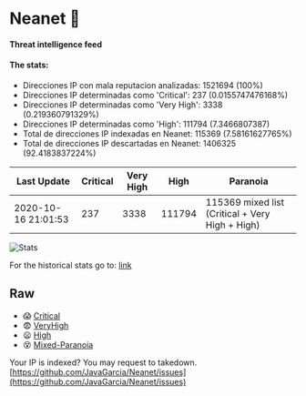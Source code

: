 # Neanet :hocho:
#### Threat intelligence feed
#### The stats:

- Direcciones IP con mala reputacion analizadas: 1521694 (100%)
- Direcciones IP determinadas como 'Critical':  237 (0.0155747476168%)
- Direcciones IP determinadas como 'Very High':  3338 (0.219360791329%)
- Direcciones IP determinadas como 'High':  111794 (7.3466807387)
- Total de direcciones IP indexadas en Neanet:  115369 (7.58161627765%)
- Total de direcciones IP descartadas en Neanet:  1406325 (92.4183837224%)

| Last Update | Critical | Very High | High | Paranoia |
| --- | --- | --- | --- | --- |
| 2020-10-16 21:01:53 | 237 | 3338 | 111794 | 115369 mixed list (Critical + Very High + High)|

![Stats](https://docs.google.com/spreadsheets/d/e/2PACX-1vSnaNMIXVabIpDJjufMlzH7poXnshF3mgd8Is1g9ytUEzVsP5my4Trn8f-xkoLLQ38xpL3HtmUexLo6/pubchart?oid=501124687&format=image)

For the historical stats go to: [link](/stats.csv)
## Raw
- :scream: [Critical](https://raw.githubusercontent.com/JavaGarcia/Neanet/master/blacklists/neanet_critical.txt)
- :fearful: [VeryHigh](https://raw.githubusercontent.com/JavaGarcia/Neanet/master/blacklists/neanet_veryHigh.txtt)
- :frowning: [High](https://raw.githubusercontent.com/JavaGarcia/Neanet/master/blacklists/neanet_high.txt)
- :dizzy_face: [Mixed-Paranoia](https://raw.githubusercontent.com/JavaGarcia/Neanet/master/blacklists/neanet_all.txt)


Your IP is indexed? You may request to takedown. [https://github.com/JavaGarcia/Neanet/issues](https://github.com/JavaGarcia/Neanet/issues)
















































































































































































































































































































































































































































































































































































































































































































































































































































































































































































































































































































































































































































































































































































































































































































